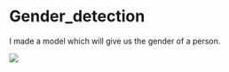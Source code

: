 # Gender_detection
I made a model which will give us  the gender of a person.

<img src="https://i.imgur.com/kAqBwzG.gif"/>

